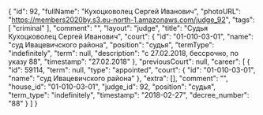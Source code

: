 {
    "id": 92,
    "fullName": "Кухоцковолец Сергей Иванович",
    "photoURL": "https://members2020by.s3.eu-north-1.amazonaws.com/judge_92",
    "tags": [
        "criminal"
    ],
    "comment": "",
    "layout": "judge",
    "title": "Судья Кухоцковолец Сергей Иванович",
    "court": {
        "id": "01-010-03-01",
        "name": "суд Ивацевичского района",
        "position": "судья",
        "termType": "indefinitely",
        "term": null,
        "description": "c 27.02.2018, бессрочно, по указу 88",
        "timestamp": "27.02.2018"
    },
    "previousCourt": null,
    "career": [
        {
            "id": 59114,
            "term": null,
            "type": "appointed",
            "court": {
                "id": "01-010-03-01",
                "name": "суд Ивацевичского района"
            },
            "extra": [],
            "comment": "",
            "house_id": "01-010-03-01",
            "judge_id": 92,
            "position": "судья",
            "term_type": "indefinitely",
            "timestamp": "2018-02-27",
            "decree_number": "88"
        }
    ]
}